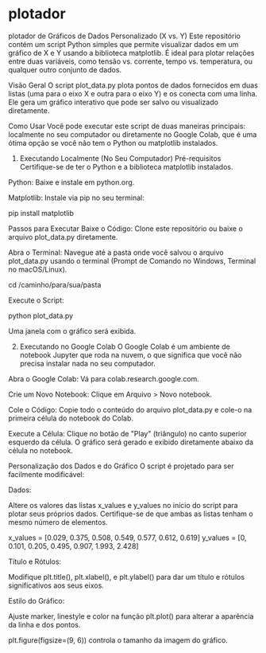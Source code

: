 # plotador
plotador de Gráficos de Dados Personalizado (X vs. Y)
Este repositório contém um script Python simples que permite visualizar dados em um gráfico de X e Y usando a biblioteca matplotlib. É ideal para plotar relações entre duas variáveis, como tensão vs. corrente, tempo vs. temperatura, ou qualquer outro conjunto de dados.

Visão Geral
O script plot_data.py plota pontos de dados fornecidos em duas listas (uma para o eixo X e outra para o eixo Y) e os conecta com uma linha. Ele gera um gráfico interativo que pode ser salvo ou visualizado diretamente.

Como Usar
Você pode executar este script de duas maneiras principais: localmente no seu computador ou diretamente no Google Colab, que é uma ótima opção se você não tem o Python ou matplotlib instalados.

1. Executando Localmente (No Seu Computador)
Pré-requisitos
Certifique-se de ter o Python e a biblioteca matplotlib instalados.

Python: Baixe e instale em python.org.

Matplotlib: Instale via pip no seu terminal:

pip install matplotlib

Passos para Executar
Baixe o Código: Clone este repositório ou baixe o arquivo plot_data.py diretamente.

Abra o Terminal: Navegue até a pasta onde você salvou o arquivo plot_data.py usando o terminal (Prompt de Comando no Windows, Terminal no macOS/Linux).

cd /caminho/para/sua/pasta

Execute o Script:

python plot_data.py

Uma janela com o gráfico será exibida.

2. Executando no Google Colab
O Google Colab é um ambiente de notebook Jupyter que roda na nuvem, o que significa que você não precisa instalar nada no seu computador.

Abra o Google Colab: Vá para colab.research.google.com.

Crie um Novo Notebook: Clique em Arquivo > Novo notebook.

Cole o Código: Copie todo o conteúdo do arquivo plot_data.py e cole-o na primeira célula do notebook do Colab.

Execute a Célula: Clique no botão de "Play" (triângulo) no canto superior esquerdo da célula.
O gráfico será gerado e exibido diretamente abaixo da célula no notebook.

Personalização dos Dados e do Gráfico
O script é projetado para ser facilmente modificável:

Dados:

Altere os valores das listas x_values e y_values no início do script para plotar seus próprios dados. Certifique-se de que ambas as listas tenham o mesmo número de elementos.

x_values = [0.029, 0.375, 0.508, 0.549, 0.577, 0.612, 0.619]
y_values = [0, 0.101, 0.205, 0.495, 0.907, 1.993, 2.428]

Título e Rótulos:

Modifique plt.title(), plt.xlabel(), e plt.ylabel() para dar um título e rótulos significativos aos seus eixos.

Estilo do Gráfico:

Ajuste marker, linestyle e color na função plt.plot() para alterar a aparência da linha e dos pontos.

plt.figure(figsize=(9, 6)) controla o tamanho da imagem do gráfico.
